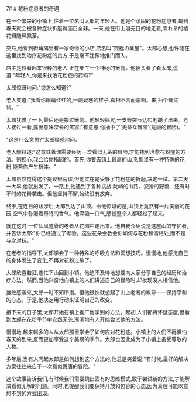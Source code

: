 7# # 花粉症患者的奇遇

在一个繁栄的小镇上,住着一位名叫太郎的年轻人。他是个頑固的花粉症患者,每到春天就会被各种症状折磨得面目全非。一天,他在街上漫无目的地走着,零れる的樱花瓣随风飘落。

突然,他看到街角隅里有一家奇怪的小店,店名叫"究極の薬屋"。太郎心想,也许能在这里找到治疗花粉症的良方,于是毫不犹豫地推门而入。

店主是位看起来很粋的老人,正在细工一个神秘的籤筒。他抬头看了看太郎,说道:"年轻人,你是来找治花粉症的药吗?"

太郎惊讶地问:"您怎么知道?"

老人笑道:"我看你眼睛红红的,一副疑惑的样子,真相不言而喻啊。来,抽个籤试试。"

太郎犹豫了一下,最后还是接过籤筒。他轻轻摇晃,一支籤突っ込む地蹦了出来。老人接过一看,露出意味深长的笑容:"有意思,你抽中了'无茶な冒険'(荒唐的冒险)。"

"这是什么意思?"太郎疑惑地问。

老人解释道:"这意味着你需要经历一次看似无茶的冒险,才能找到治愈花粉症的方法。别担心,我会给你指図的。首先,你要去镇上最高的山顶,那里有一种特殊的花粉,能帮你产生抗体。"

太郎虽然觉得这个提议很荒谬,但他实在是受够了花粉症的折磨,决定一试。第二天一大早,他就出发了。一路上,他遇到了各种挑战:陡峭的山路、狡猾的野兽、还有时不时的花粉袭击。但他坚持不懈,始终没有放弃。

终于,在连日的跋涉后,太郎到达了山顶。令他惊讶的是,山顶上竟然有一片美丽的花园,空气中弥漫着奇特的香气。他深吸一口气,感觉整个人都轻松了起来。

就在这时,一位仙风道骨的老者从花园中走出来。他自我介绍说是这座山的守护者,并告诉太郎:"你已经通过了考验。这些花朵会教会你如何与花粉和谐相处,而不是与之对抗。"

在老者的指导下,太郎学会了一种特殊的呼吸方法和冥想技巧。慢慢地,他感觉自己的身体发生了变化,不再对花粉过敏了。

太郎欣喜若狂,连忙下山回到小镇。他迫不及待地想要向大家分享自己的经历和治疗方法。然而,当他兴奋地向镇上的人们讲述自己的冒险时,却发现没人相信他。

挫败感袭来,太郎一时不知所措。但他很快就想起了山上老者的教导——保持平和的心态。于是,他决定用行动来证明自己的改变。

接下来的日子里,太郎开始在镇上推广他学到的方法。起初,人们都持怀疑态度,但看到太郎在花粉季节中安然无恙,渐渐地有人开始尝试他的方法。

慢慢地,越来越多的人从太郎那里学会了如何应对花粉症。小镇上的人们不再惧怕春天的到来,反而更加享受这个美丽的季节。太郎也因此成为了小镇上备受尊敬的人物。

多年后,当有人问起太郎是如何想到这个方法的,他总是笑着说:"有时候,最好的解决方案往往来自于一次看似荒唐的冒险。"

这个故事告诉我们,有时候我们需要跳出固有的思维模式,敢于尝试新的方法,才能解决看似无解的问题。同时,也提醒我们要保持开放和包容的心态,因为真理可能以意想不到的方式出现。








